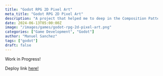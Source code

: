 ```yaml
---
title: "Godot RPG 2D Pixel Art"
meta_title: "Godot RPG 2D Pixel Art"
description: "A project that helped me to deep in the Composition Pattern"
date: 2024-06-13T05:00:00Z
image: "/images/games/godot-rpg-2d-pixel-art.png"
categories: ["Game Development", "Godot"]
author: "Manuel Sanchez"
tags: ["godot"]
draft: false
---
```


Work in Progress!

Deploy link <a href="https://godot-rpg-pixel-art.netlify.app/" target="_blank">here!</a>
